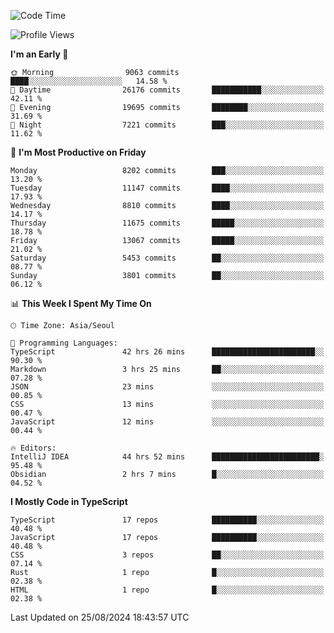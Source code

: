 <!--START_SECTION:waka-->
![Code Time](http://img.shields.io/badge/Code%20Time-6%2C622%20hrs%2034%20mins-blue)

![Profile Views](http://img.shields.io/badge/Profile%20Views-0-blue)

**I'm an Early 🐤** 

```text
🌞 Morning                9063 commits        ████░░░░░░░░░░░░░░░░░░░░░   14.58 % 
🌆 Daytime                26176 commits       ███████████░░░░░░░░░░░░░░   42.11 % 
🌃 Evening                19695 commits       ████████░░░░░░░░░░░░░░░░░   31.69 % 
🌙 Night                  7221 commits        ███░░░░░░░░░░░░░░░░░░░░░░   11.62 % 
```
📅 **I'm Most Productive on Friday** 

```text
Monday                   8202 commits        ███░░░░░░░░░░░░░░░░░░░░░░   13.20 % 
Tuesday                  11147 commits       ████░░░░░░░░░░░░░░░░░░░░░   17.93 % 
Wednesday                8810 commits        ████░░░░░░░░░░░░░░░░░░░░░   14.17 % 
Thursday                 11675 commits       █████░░░░░░░░░░░░░░░░░░░░   18.78 % 
Friday                   13067 commits       █████░░░░░░░░░░░░░░░░░░░░   21.02 % 
Saturday                 5453 commits        ██░░░░░░░░░░░░░░░░░░░░░░░   08.77 % 
Sunday                   3801 commits        ██░░░░░░░░░░░░░░░░░░░░░░░   06.12 % 
```


📊 **This Week I Spent My Time On** 

```text
🕑︎ Time Zone: Asia/Seoul

💬 Programming Languages: 
TypeScript               42 hrs 26 mins      ███████████████████████░░   90.30 % 
Markdown                 3 hrs 25 mins       ██░░░░░░░░░░░░░░░░░░░░░░░   07.28 % 
JSON                     23 mins             ░░░░░░░░░░░░░░░░░░░░░░░░░   00.85 % 
CSS                      13 mins             ░░░░░░░░░░░░░░░░░░░░░░░░░   00.47 % 
JavaScript               12 mins             ░░░░░░░░░░░░░░░░░░░░░░░░░   00.44 % 

🔥 Editors: 
IntelliJ IDEA            44 hrs 52 mins      ████████████████████████░   95.48 % 
Obsidian                 2 hrs 7 mins        █░░░░░░░░░░░░░░░░░░░░░░░░   04.52 % 
```

**I Mostly Code in TypeScript** 

```text
TypeScript               17 repos            ██████████░░░░░░░░░░░░░░░   40.48 % 
JavaScript               17 repos            ██████████░░░░░░░░░░░░░░░   40.48 % 
CSS                      3 repos             ██░░░░░░░░░░░░░░░░░░░░░░░   07.14 % 
Rust                     1 repo              █░░░░░░░░░░░░░░░░░░░░░░░░   02.38 % 
HTML                     1 repo              █░░░░░░░░░░░░░░░░░░░░░░░░   02.38 % 
```




 Last Updated on 25/08/2024 18:43:57 UTC
<!--END_SECTION:waka-->
